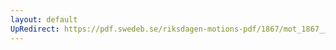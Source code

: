 ```yaml
---
layout: default
UpRedirect: https://pdf.swedeb.se/riksdagen-motions-pdf/1867/mot_1867__fk__00014/mot_1867__fk__00014_003.pdf
---
```

